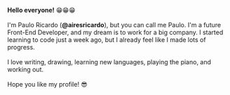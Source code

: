 <b>Hello everyone!</b> 😁😁😁<br><br>
I'm Paulo Ricardo (<b>@airesricardo</b>), but you can call me Paulo. I'm a future Front-End Developer, and my dream is to work for a big company.
I started learning to code just a week ago, but I already feel like I made lots of progress. <br><br>
I love writing, drawing, learning new languages, playing the piano, and working out. <br><br>
Hope you like my profile!  😎

